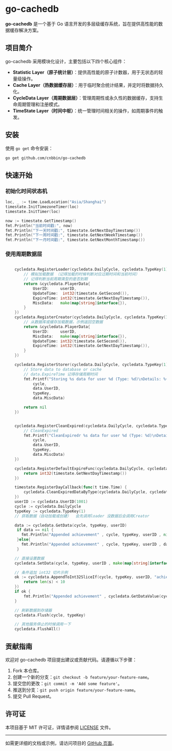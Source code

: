# go-cachedb

**go-cachedb** 是一个基于 Go 语言开发的多层级缓存系统，旨在提供高性能的数据缓存解决方案。

## 项目简介

go-cachedb 采用模块化设计，主要包括以下四个核心组件：

- **Statistic Layer（原子统计层）**：提供高性能的原子计数器，用于无状态的轻量级操作。
- **Cache Layer（热数据缓存层）**：用于临时聚合统计结果，并定时将数据持久化。
- **CycleData Layer（周期数据层）**：管理周期性或永久性的数据缓存，支持生命周期管理和注册模式。
- **TimeState Layer（时间中枢）**：统一管理时间相关的操作，如周期事件的触发。

## 安装

使用 `go get` 命令安装：

```bash
go get github.com/cnbbin/go-cachedb
```

## 快速开始

### 初始化时间状态机

```go
loc, _ := time.LoadLocation("Asia/Shanghai")
timestate.InitTimezoneTimer(loc)
timestate.InitTimer(loc)

now := timestate.GetTimestamp()
fmt.Println("当前时间戳:", now)
fmt.Println("下一天时间戳:", timestate.GetNextDayTimestamp())
fmt.Println("下一周时间戳:", timestate.GetNextWeekTimestamp())
fmt.Println("下一月时间戳:", timestate.GetNextMonthTimestamp())
```

### 使用周期数据层

```go

    cycledata.RegisterLoader(cycledata.DailyCycle, cycledata.TypeKey(1), func(cycle cycledata.CycleType, typeKey cycledata.TypeKey, userID cycledata.UserID) *cycledata.PlayerData {
        // 模拟加载数据 （记得加载的时候判断对应过期时间和当前时间）
        // 记得判断当前周期类型的是否到期
        return &cycledata.PlayerData{
            UserID:     userID,
            UpdateTime:  int32(timestate.GetSecond()),
            ExpireTime: int32(timestate.GetNextDayTimestamp()),
            MiscData:   make(map[string]interface{}),
        }
    })
    cycledata.RegisterCreator(cycledata.DailyCycle, cycledata.TypeKey(1), func(cycledata.UserID)(*cycledata.PlayerData){
        // 从数据库或缓存加载数据，示例返回空数据
        return &cycledata.PlayerData{
            UserID:     userID,
            MiscData:   make(map[string]interface{}),
            UpdateTime: int32(timestate.GetSecond()),
            ExpireTime: int32(timestate.GetNextDayTimestamp()),
        }
    })

    cycledata.RegisterStorer(cycledata.DailyCycle, cycledata.TypeKey(1), func(cycle cycledata.CycleType, typeKey cycledata.TypeKey, data *cycledata.PlayerData) error {
        // Store data to database or cache
        // data.ExpireTime 记得存储周期时间
        fmt.Printf("Storing %s data for user %d (Type: %d)\nDetails: %+v\n",
            cycle,
            data.UserID,
            typeKey,
            data.MiscData)

        return nil
    })


    cycledata.RegisterCleanExpired(cycledata.DailyCycle, cycledata.TypeKey(1), func(cycle cycledata.CycleType, typeKey cycledata.TypeKey, data *cycledata.PlayerData) {
        // CleanExpired
        fmt.Printf("CleanExpiredr %s data for user %d (Type: %d)\nDetails: %+v\n",
            cycle,
            data.UserID,
            typeKey,
            data.MiscData)
    })

	cycledata.RegisterDefaultExpireFunc(cycledata.DailyCycle, cycledata.TypeKey(1), func() int32 {
		return int32(timestate.GetNextDayTimestamp())
	})

    timestate.RegisterDayCallback(func(t time.Time) {
        cycledata.CleanExpiredDataByType(cycledata.DailyCycle, cycledata.TypeKey(1))
    })
    userID := cycledata.UserID(1001)
    cycle := cycledata.DailyCycle
    typeKey := cycledata.TypeKey(1)
    // 获取数据（自动加载或创建）  会先调用loader 没数据后会调用Creator

    data := cycledata.GetData(cycle, typeKey, userID)
     if data == nil {
       fmt.Println("Appended achievement" , cycle, typeKey, userID , nil )
     }else{
       fmt.Println("Appended achievement" , cycle, typeKey, userID , data.MiscData )
     }

    // 直接设置数据
    cycledata.SetData(cycle, typeKey, userID , make(map[string]interface{}))

    // 条件追加 int32 切片示例
    ok := cycledata.AppendToInt32SliceIf(cycle, typeKey, userID, "achievements", 10, func(s []int32) bool {
    	return len(s) < 10
    })
    if ok {
    	fmt.Println("Appended achievement" , cycledata.GetDataValue(cycle, typeKey, userID))
    }

    // 刷新数据到存储器
    cycledata.Flush(cycle, typeKey)

    // 其他服务停止的时候调用一下
    cycledata.FlushAll()
```

## 贡献指南

欢迎对 go-cachedb 项目提出建议或贡献代码。请遵循以下步骤：

1. Fork 本仓库。
2. 创建一个新的分支：`git checkout -b feature/your-feature-name`。
3. 提交您的更改：`git commit -m 'Add some feature'`。
4. 推送到分支：`git push origin feature/your-feature-name`。
5. 提交 Pull Request。

## 许可证

本项目基于 MIT 许可证，详情请参阅 [LICENSE](https://github.com/cnbbin/go-cachedb/blob/main/LICENSE) 文件。

---

如需更详细的文档或示例，请访问项目的 [GitHub 页面](https://github.com/cnbbin/go-cachedb)。
